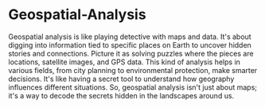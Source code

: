 # Geospatial-Analysis
Geospatial analysis is like playing detective with maps and data. It's about digging into information tied to specific places on Earth to uncover hidden stories and connections. Picture it as solving puzzles where the pieces are locations, satellite images, and GPS data. This kind of analysis helps in various fields, from city planning to environmental protection, make smarter decisions. It's like having a secret tool to understand how geography influences different situations. So, geospatial analysis isn't just about maps; it's a way to decode the secrets hidden in the landscapes around us.
